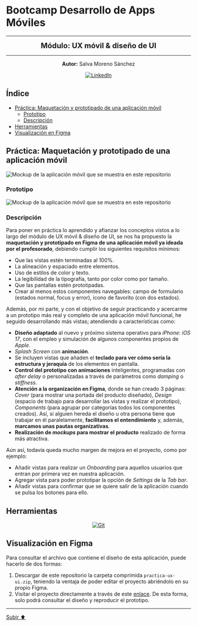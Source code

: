 <a name="top"></a>
# Bootcamp Desarrollo de Apps Móviles

---

<p align="center">
  <strong><span style="font-size:20px;">Módulo: UX móvil & diseño de UI</span></strong>
</p>

---

<p align="center">
  <strong>Autor:</strong> Salva Moreno Sánchez
</p>

<p align="center">
  <a href="https://www.linkedin.com/in/salvador-moreno-sanchez/">
    <img src="https://img.shields.io/badge/LinkedIn-0077B5?style=for-the-badge&logo=linkedin&logoColor=white" alt="LinkedIn">
  </a>
</p>

## Índice

* [Práctica: Maquetación y prototipado de una aplicación móvil](#practica)
	* [Prototipo](#prototipo)
	* [Descripción](#descripcion)
* [Herramientas](#herramientas)
* [Visualización en Figma](#figma)

<a name="practica"></a>
## Práctica: Maquetación y prototipado de una aplicación móvil

![Mockup de la aplicación móvil que se muestra en este repositorio](images/mockup.jpg)

<a name="prototipo"></a>
### Prototipo

![Mockup de la aplicación móvil que se muestra en este repositorio](images/prototipo.gif)

<a name="descripcion"></a>
### Descripción

Para poner en práctica lo aprendido y afianzar los conceptos vistos a lo largo del módulo de UX móvil & diseño de UI, se nos ha propuesto la **maquetación y prototipado en Figma de una aplicación móvil ya ideada por el profesorado**, debiendo cumplir los siguientes requisitos mínimos:

* Que las vistas estén terminadas al 100%.
* La alineación y espaciado entre elementos.
* Uso de estilos de color y texto.
* La legibilidad de la tipografía, tanto por color como por tamaño.
* Que las pantallas estén prototipadas.
* Crear al menos estos componentes navegables: campo de formulario (estados normal, focus y error), icono de favorito (con dos estados).

Además, por mi parte, y con el objetivo de seguir practicando y acercarme a un prototipo más real y completo de una aplicación móvil funcional, he seguido desarrollando más vistas; atendiendo a características como:

* **Diseño adaptado** al nuevo y próximo sistema operativo para *iPhone*: *iOS 17*, con el empleo y simulación de algunos componentes propios de *Apple*.
* *Splash Screen* con **animación**.
* Se incluyen vistas que añaden el **teclado para ver cómo sería la estructura y jeraquía** de los elementos en pantalla.
* **Control del prototipo con animaciones** inteligentes, programadas con *after delay* o personalizadas a través de parámetros como *damping* o *stiffness*.
* **Atención a la organización en Figma**, donde se han creado 3 páginas: *Cover* (para mostrar una portada del producto diseñado), *Design* (espacio de trabajo para desarrollar las vistas y realizar el prototipo), *Components* (para agrupar por categorías todos los componentes creados). Así, si alguien hereda el diseño u otra persona tiene que trabajar en él paralelamente, **facilitamos el entendimiento** y, además, **marcamos unas pautas organizativas**.
* **Realización de *mockups* para mostrar el producto** realizado de forma más atractiva.

Aún así, todavía queda mucho margen de mejora en el proyecto, como por ejemplo:

* Añadir vistas para realizar un *Onboarding* para aquellos usuarios que entran por primera vez en nuestra aplicación.
* Agregar vista para poder prototipar la opción de *Settings* de la *Tab bar*.
* Añadir vistas para confirmar que se quiere salir de la aplicación cuando se pulsa los botones para ello.

<a name="herramientas"></a>
## Herramientas

<p align="center">

<a href="https://www.figma.com">
    <img src="https://img.shields.io/badge/Figma-F24E1E?style=for-the-badge&logo=figma&logoColor=white" alt="Git">
  </a>
  
</p>

<a name="figma"></a>
## Visualización en Figma

Para consultar el archivo que contiene el diseño de esta aplicación, puede hacerlo de dos formas:

1. Descargar de este repositorio la carpeta comprimida `practica-ux-ui.zip`, teniendo la ventaja de poder editar el proyecto abriéndolo en su propio Figma.
2. Visitar el proyecto directamente a través de este [enlace](https://www.figma.com/file/VLvoc1ewvdXsvZ7wUHjZu1/practica-ux-ui?type=design&node-id=60%3A815&mode=design&t=DXwHaROr0KgtECld-1). De esta forma, solo podrá consultar el diseño y reproducir el prototipo.

---

[Subir ⬆️](#top)